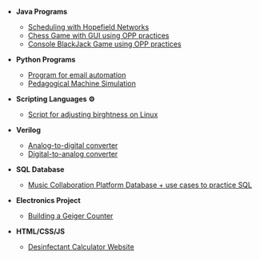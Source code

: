 - <b>Java Programs </b>
  - [Scheduling with Hopefield Networks](https://github.com/anushbareyan/anush-bareyan-scheduling-hopefield-networks)
  - [Chess Game with GUI using OPP practices](https://github.com/anushbareyan/chess-java)
  - [Console BlackJack Game using OPP practices](https://github.com/anushbareyan/blackjack-java)
  
 
- <b>Python Programs </b>
  - [Program for email automation](https://github.com/anushbareyan/email-automation)
  - [Pedagogical Machine Simulation](https://github.com/anushbareyan/pedagogical-machine-simulation)

- <b>Scripting Languages ⚙</b>
  - [Script for adjusting birghtness on Linux](https://github.com/anushbareyan/birghtness-change-on-linux)
 
- <b>Verilog </b>
  - [Analog-to-digital converter](https://github.com/anushbareyan/adc)
  - [Digital-to-analog converter](https://github.com/anushbareyan/dac)
 
- <b>SQL Database </b>
  - [Music Collaboration Platform Database + use cases to practice SQL](https://github.com/anushbareyan/music-collaboration-db)
 
- <b>Electronics Project </b>
  - [Building a Geiger Counter](https://github.com/anushbareyan/geiger-counter)

- <b>HTML/CSS/JS </b>

  - [Desinfectant Calculator Website](https://github.com/anushbareyan/desinfectant-calculator)

